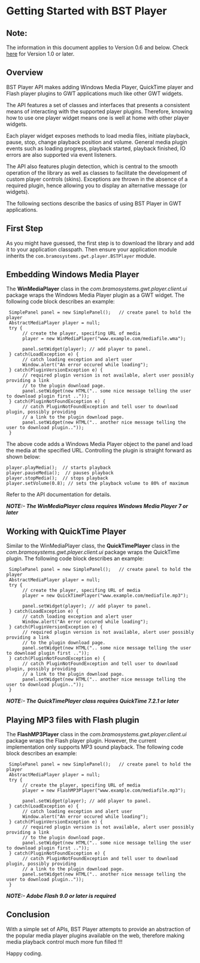 # Getting Started with BST Player #

## Note: ##
The information in this document applies to Version 0.6 and below.  Check [here](http://oss.bramosystems.com/bst-player/getting-started.html) for Version 1.0 or later.

## Overview ##
BST Player API makes adding Windows Media Player, QuickTime player and Flash player plugins to GWT applications much like other GWT widgets.

The API features a set of classes and interfaces that presents a consistent means of interacting with the supported player plugins.  Therefore, knowing how to use one player widget means one is well at home with other player widgets.

Each player widget exposes methods to load media files, initiate playback, pause, stop, change playback position and volume.  General media plugin events such as loading progress, playback started, playback finished, IO errors are also supported via event listeners.

The API also features plugin detection, which is central to the smooth operation of the library as well as classes to facilitate the development of custom player controls (skins).  Exceptions are thrown in the absence of a required plugin, hence allowing you to display an alternative message (or widgets).

The following sections describe the basics of using BST Player in GWT applications.


## First Step ##
As you might have guessed, the first step is to download the library and add it to your application classpath.  Then ensure your application module inherits the  `com.bramosystems.gwt.player.BSTPlayer` module.


## Embedding Windows Media Player ##
The **WinMediaPlayer** class in the _com.bramosystems.gwt.player.client.ui_ package wraps the Windows Media Player plugin as a GWT widget.  The following code block describes an example:

```
 SimplePanel panel = new SimplePanel();   // create panel to hold the player
 AbstractMediaPlayer player = null;
 try {
      // create the player, specifing URL of media
      player = new WinMediaPlayer("www.example.com/mediafile.wma");

      panel.setWidget(player); // add player to panel.
 } catch(LoadException e) {
      // catch loading exception and alert user
      Window.alert("An error occured while loading");
 } catch(PluginVersionException e) {
      // required plugin version is not available, alert user possibly providing a link
      // to the plugin download page.
      panel.setWidget(new HTML(".. some nice message telling the user to download plugin first .."));
 } catch(PluginNotFoundException e) {
      // catch PluginNotFoundException and tell user to download plugin, possibly providing
      // a link to the plugin download page.
      panel.setWidget(new HTML(".. another nice message telling the user to download plugin.."));
 }
```

The above code adds a Windows Media Player object to the panel and load the media at the specified URL.  Controlling the plugin is straight forward as shown below:

```
player.playMedia();  // starts playback
player.pauseMedia();  // pauses playback
player.stopMedia();  // stops playback
player.setVolume(0.8); // sets the playback volume to 80% of maximum
```

Refer to the API documentation for details.

**_NOTE:- The WinMediaPlayer class requires Windows Media Player 7 or later_**


## Working with QuickTime Player ##
Similar to the WinMediaPlayer class, the **QuickTimePlayer** class in the _com.bramosystems.gwt.player.client.ui_ package wraps the QuickTime plugin.  The following code block describes an example:

```
 SimplePanel panel = new SimplePanel();   // create panel to hold the player
 AbstractMediaPlayer player = null;
 try {
      // create the player, specifing URL of media
      player = new QuickTimePlayer("www.example.com/mediafile.mp3");

      panel.setWidget(player); // add player to panel.
 } catch(LoadException e) {
      // catch loading exception and alert user
      Window.alert("An error occured while loading");
 } catch(PluginVersionException e) {
      // required plugin version is not available, alert user possibly providing a link
      // to the plugin download page.
      panel.setWidget(new HTML(".. some nice message telling the user to download plugin first .."));
 } catch(PluginNotFoundException e) {
      // catch PluginNotFoundException and tell user to download plugin, possibly providing
      // a link to the plugin download page.
      panel.setWidget(new HTML(".. another nice message telling the user to download plugin.."));
 }
```

**_NOTE:- The QuickTimePlayer class requires QuickTime 7.2.1 or later_**


## Playing MP3 files with Flash plugin ##
The **FlashMP3Player** class in the _com.bramosystems.gwt.player.client.ui_ package wraps the Flash player plugin.  However, the current implementation only supports MP3 sound playback.  The following code block describes an example:

```
 SimplePanel panel = new SimplePanel();   // create panel to hold the player
 AbstractMediaPlayer player = null;
 try {
      // create the player, specifing URL of media
      player = new FlashMP3Player("www.example.com/mediafile.mp3");

      panel.setWidget(player); // add player to panel.
 } catch(LoadException e) {
      // catch loading exception and alert user
      Window.alert("An error occured while loading");
 } catch(PluginVersionException e) {
      // required plugin version is not available, alert user possibly providing a link
      // to the plugin download page.
      panel.setWidget(new HTML(".. some nice message telling the user to download plugin first .."));
 } catch(PluginNotFoundException e) {
      // catch PluginNotFoundException and tell user to download plugin, possibly providing
      // a link to the plugin download page.
      panel.setWidget(new HTML(".. another nice message telling the user to download plugin.."));
 }
```

**_NOTE:- Adobe Flash 9.0 or later is required_**


## Conclusion ##
With a simple set of APIs, BST Player attempts to provide an abstraction of the popular media player plugins available on the web, therefore making media playback control much more fun filled !!!

Happy coding.
